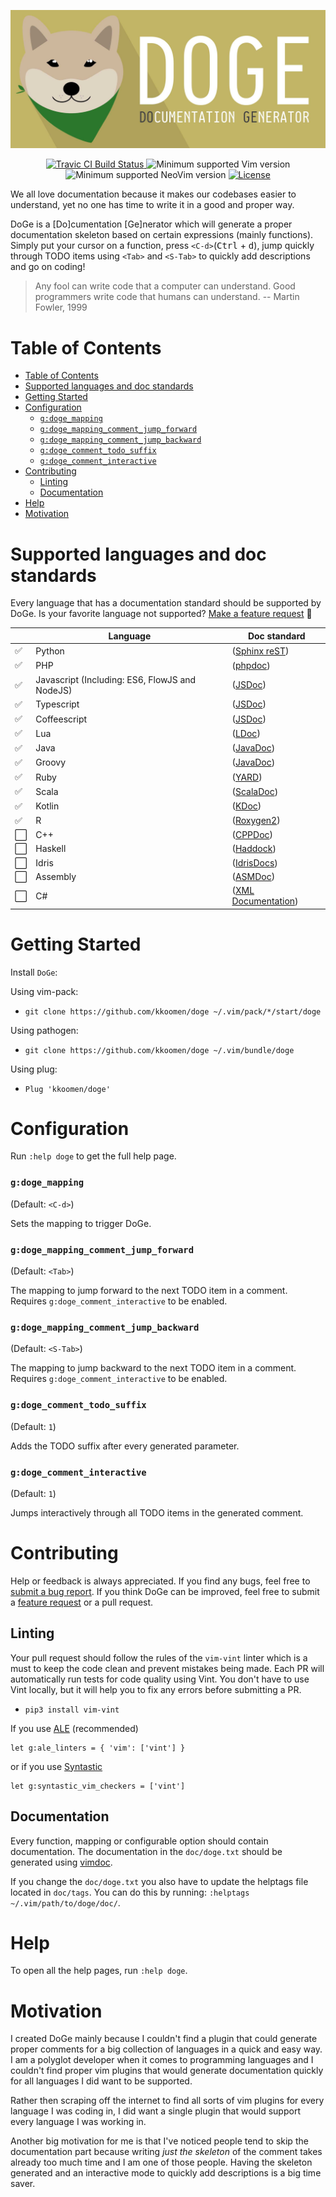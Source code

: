 <p align="center">
  <img src="./banner.jpg" alt="DoGe" />
</p>
<p align="center">
  <a href="https://travis-ci.com/kkoomen/doge">
    <img src="https://travis-ci.com/kkoomen/doge.svg?branch=master" alt="Travic CI Build Status" />
  </a>
  <img src="https://img.shields.io/badge/vim-8.0.1630%2B-informational.svg" alt="Minimum supported Vim version" />
  <img src="https://img.shields.io/badge/neovim-0.3.2%2B-informational.svg" alt="Minimum supported NeoVim version" />
  <a href="https://github.com/kkoomen/doge/blob/develop/LICENSE">
    <img src="https://img.shields.io/github/license/kkoomen/doge.svg" alt="License" />
  </a>
</p>

We all love documentation because it makes our codebases easier to understand,
yet no one has time to write it in a good and proper way.

DoGe is a [Do]cumentation [Ge]nerator which will generate a proper documentation
skeleton based on certain expressions (mainly functions). Simply put your cursor
on a function, press `<C-d>`(<kbd>Ctrl</kbd> + <kbd>d</kbd>), jump quickly
through TODO items using `<Tab>` and `<S-Tab>` to quickly add descriptions and
go on coding!

> Any fool can write code that a computer can understand. Good programmers write
> code that humans can understand. -- Martin Fowler, 1999

# Table of Contents
- [Table of Contents](#table-of-contents)
- [Supported languages and doc standards](#supported-languages-and-doc-standards)
- [Getting Started](#getting-started)
- [Configuration](#configuration)
    + [`g:doge_mapping`](#gdoge_mapping)
    + [`g:doge_mapping_comment_jump_forward`](#gdoge_mapping_comment_jump_forward)
    + [`g:doge_mapping_comment_jump_backward`](#gdoge_mapping_comment_jump_backward)
    + [`g:doge_comment_todo_suffix`](#gdoge_comment_todo_suffix)
    + [`g:doge_comment_interactive`](#gdoge_comment_interactive)
- [Contributing](#contributing)
  * [Linting](#linting)
  * [Documentation](#documentation)
- [Help](#help)
- [Motivation](#motivation)

# Supported languages and doc standards

Every language that has a documentation standard should be supported by DoGe.
Is your favorite language not supported?
[Make a feature request](https://github.com/kkoomen/doge/issues/new?assignees=&labels=enhancement&template=feature_request.md&title=Add+support+for+<language>) :tada:

|                      | Language                                       | Doc standard                                                                                                                          |
| ---                  | ---                                            | ---                                                                                                                                   |
| :white_check_mark:   | Python                                         | ([Sphinx reST](http://daouzli.com/blog/docstring.html#restructuredtext))                                                              |
| :white_check_mark:   | PHP                                            | ([phpdoc](https://www.phpdoc.org))                                                                                                    |
| :white_check_mark:   | Javascript (Including: ES6, FlowJS and NodeJS) | ([JSDoc](https://jsdoc.app))                                                                                                          |
| :white_check_mark:   | Typescript                                     | ([JSDoc](https://jsdoc.app))                                                                                                          |
| :white_check_mark:   | Coffeescript                                   | ([JSDoc](https://jsdoc.app))                                                                                                          |
| :white_check_mark:   | Lua                                            | ([LDoc](https://github.com/stevedonovan/LDoc))                                                                                        |
| :white_check_mark:   | Java                                           | ([JavaDoc](https://www.oracle.com/technetwork/articles/javase/index-137868.html))                                                     |
| :white_check_mark:   | Groovy                                         | ([JavaDoc](https://www.oracle.com/technetwork/articles/javase/index-137868.html))                                                     |
| :white_check_mark:   | Ruby                                           | ([YARD](https://www.rubydoc.info/gems/yard/file/docs/Tags.md))                                                                        |
| :white_check_mark:   | Scala                                          | ([ScalaDoc](https://docs.scala-lang.org/style/scaladoc.html))                                                                         |
| :white_check_mark:   | Kotlin                                         | ([KDoc](https://kotlinlang.org/docs/reference/kotlin-doc.html))                                                                       |
| :white_check_mark:   | R                                              | ([Roxygen2](https://github.com/klutometis/roxygen))                                                                                   |
| :white_large_square: | C++                                            | ([CPPDoc](http://www.edparrish.net/common/cppdoc.html#comment))                                                                       |
| :white_large_square: | Haskell                                        | ([Haddock](https://www.haskell.org/haddock/doc/html/ch03s02.html))                                                                    |
| :white_large_square: | Idris                                          | ([IdrisDocs](http://docs.idris-lang.org/en/latest/reference/documenting.html))                                                        |
| :white_large_square: | Assembly                                       | ([ASMDoc](https://www.ee.ryerson.ca/~kclowes/stand-alone/CodingStandards/CodingStdAsm/CodingStdAsm.html#SECTION00070000000000000000)) |
| :white_large_square: | C#                                             | ([XML Documentation](https://docs.microsoft.com/en-us/previous-versions/visualstudio/visual-studio-2010/5ast78ax%28v%3dvs.100%29))    |

# Getting Started

Install `DoGe`:

Using vim-pack:

- `git clone https://github.com/kkoomen/doge ~/.vim/pack/*/start/doge`

Using pathogen:

- `git clone https://github.com/kkoomen/doge ~/.vim/bundle/doge`

Using plug:

- `Plug 'kkoomen/doge'`

# Configuration

Run `:help doge` to get the full help page.

### `g:doge_mapping`

(Default: `<C-d>`)

Sets the mapping to trigger DoGe.

### `g:doge_mapping_comment_jump_forward`

(Default: `<Tab>`)

The mapping to jump forward to the next TODO item in a comment. Requires
`g:doge_comment_interactive` to be enabled.

### `g:doge_mapping_comment_jump_backward`

(Default: `<S-Tab>`)

The mapping to jump backward to the next TODO item in a comment. Requires
`g:doge_comment_interactive` to be enabled.

### `g:doge_comment_todo_suffix`

(Default: `1`)

Adds the TODO suffix after every generated parameter.

### `g:doge_comment_interactive`

(Default: `1`)

Jumps interactively through all TODO items in the generated comment.

# Contributing

Help or feedback is always appreciated. If you find any bugs, feel free to
[submit a bug report](https://github.com/kkoomen/doge/issues/new?labels=bug&template=bug_report.md).
If you think DoGe can be improved, feel free to submit a
[feature request](https://github.com/kkoomen/doge/issues/new?assignees=&labels=enhancement&template=feature_request.md)
or a pull request.

## Linting

Your pull request should follow the rules of the `vim-vint` linter which is a
must to keep the code clean and prevent mistakes being made. Each PR will
automatically run tests for code quality using Vint. You don't have to use Vint
locally, but it will help you to fix any errors before submitting a PR.

- `pip3 install vim-vint`

If you use [ALE](https://github.com/w0rp/ale) (recommended)

```
let g:ale_linters = { 'vim': ['vint'] }
```

or if you use [Syntastic](https://github.com/vim-syntastic/syntastic)
```
let g:syntastic_vim_checkers = ['vint']
```

## Documentation

Every function, mapping or configurable option should contain documentation. The
documentation in the `doc/doge.txt` should be generated using
[vimdoc](https://github.com/google/vimdoc).

If you change the `doc/doge.txt` you also have to update the helptags file
located in `doc/tags`. You can do this by running:
`:helptags ~/.vim/path/to/doge/doc/`.

# Help

To open all the help pages, run `:help doge`.

# Motivation

I created DoGe mainly because I couldn't find a plugin that could generate
proper comments for a big collection of languages in a quick and easy way. I am
a polyglot developer when it comes to programming languages and I couldn't find
proper vim plugins that would generate documentation quickly for all languages I
did want to be supported.

Rather then scraping off the internet to find all sorts of vim plugins for every
language I was coding in, I did want a single plugin that would support every
language I was working in.

Another big motivation for me is that I've noticed people tend to skip the
documentation part because writing _just the skeleton_ of the comment takes
already too much time and I am one of those people. Having the skeleton
generated and an interactive mode to quickly add descriptions is a big
time saver.

